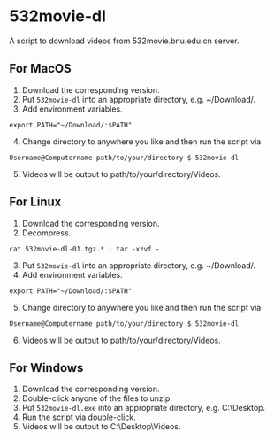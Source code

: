 # 532movie-dl
A script to download videos from 532movie.bnu.edu.cn server.
## For MacOS
1. Download the corresponding version.
2. Put `532movie-dl` into an appropriate directory, e.g. ~/Download/.
3. Add environment variables.
```
export PATH="~/Download/:$PATH"
```
4. Change directory to anywhere you like and then run the script via
```
Username@Computername path/to/your/directory $ 532movie-dl
```
5. Videos will be output to path/to/your/directory/Videos.
## For Linux
1. Download the corresponding version.
2. Decompress.
```
cat 532movie-dl-01.tgz.* | tar -xzvf -
```
3. Put `532movie-dl` into an appropriate directory, e.g. ~/Download/.
4. Add environment variables.
```
export PATH="~/Download/:$PATH"
```
5. Change directory to anywhere you like and then run the script via
```
Username@Computername path/to/your/directory $ 532movie-dl
```
6. Videos will be output to path/to/your/directory/Videos.
## For Windows
1. Download the corresponding version.
2. Double-click anyone of the files to unzip.
3. Put `532movie-dl.exe` into an appropriate directory, e.g. C:\\Desktop\.
4. Run the script via double-click.
5. Videos will be output to C:\\Desktop\Videos.
